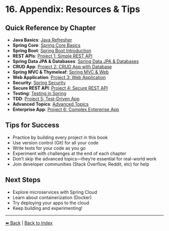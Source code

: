 # 16. Appendix: Resources & Tips

## Quick Reference by Chapter
- **Java Basics**: [Java Refresher](./02-java-refresher.md)
- **Spring Core**: [Spring Core Basics](./03-spring-core-basics.md)
- **Spring Boot**: [Spring Boot Introduction](./04-spring-boot-intro.md)
- **REST APIs**: [Project 1: Simple REST API](./05-project1-simple-rest-api.md)
- **Spring Data JPA & Databases**: [Spring Data JPA & Databases](./06-spring-data-jpa.md)
- **CRUD App**: [Project 2: CRUD App with Database](./07-project2-crud-app.md)
- **Spring MVC & Thymeleaf**: [Spring MVC & Web](./08-spring-mvc.md)
- **Web Application**: [Project 3: Web Application](./09-project3-web-app.md)
- **Security**: [Spring Security](./10-spring-security.md)
- **Secure REST API**: [Project 4: Secure REST API](./11-project4-secure-api.md)
- **Testing**: [Testing in Spring](./12-testing.md)
- **TDD**: [Project 5: Test-Driven App](./13-project5-tdd.md)
- **Advanced Topics**: [Advanced Topics](./14-advanced-topics.md)
- **Enterprise App**: [Project 6: Complex Enterprise App](./15-project6-enterprise-app.md)

## Tips for Success
- Practice by building every project in this book
- Use version control (Git) for all your code
- Write tests for your code as you go
- Experiment with challenges at the end of each chapter
- Don’t skip the advanced topics—they’re essential for real-world work
- Join developer communities (Stack Overflow, Reddit, etc) for help

## Next Steps
- Explore microservices with Spring Cloud
- Learn about containerization (Docker)
- Try deploying your apps to the cloud
- Keep building and experimenting!

---
[⬅️ Back](./15-project6-enterprise-app.md) | [Back to Index](../README.md)
